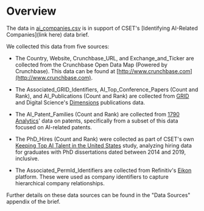# Overview

The data in [ai_companies.csv](ai_companies.csv) is 
in support of CSET's [Identifying AI-Related Companies](link here) data brief.

We collected this data from five sources:

- The Country, Website, Crunchbase_URL, and Exchange_and_Ticker are collected from
the Crunchbase Open Data Map (Powered by Crunchbase). This data can be found at
[http://www.crunchbase.com](http://www.crunchbase.com).

- The Associated_GRID_Identifiers, AI_Top_Conference_Papers (Count and Rank), and
AI_Publications (Count and Rank) are collected from [GRID](https://grid.ac) and
Digital Science's [Dimensions](https://www.digital-science.com/products/dimensions/)
publications data.

- The AI_Patent_Families (Count and Rank) are collected from [1790 Analytics](https://1790analytics.com/)'
data on patents, specifically from a subset of this data focused on AI-related patents.

- The PhD_Hires (Count and Rank) were collected as part of CSET's own [Keeping Top
AI Talent in the United States](https://cset.georgetown.edu/wp-content/uploads/Keeping-Top-AI-Talent-in-the-United-States.pdf)
 study, analyzing hiring data for graduates with PhD dissertations
dated between 2014 and 2019, inclusive.

- The Associated_PermId_Identifiers are collected from Refinitiv's [Eikon](https://www.refinitiv.com/en/products/eikon-trading-software)
platform. These were used as company identifiers to capture hierarchical company relationships.

Further details on these data sources can be found in the "Data Sources" appendix
of the brief.